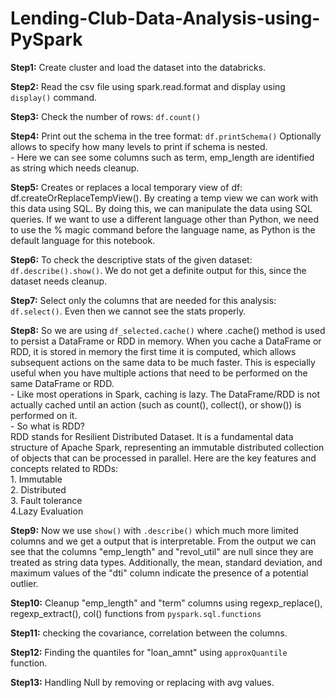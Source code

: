 # Lending-Club-Data-Analysis-using-PySpark

**Step1:**  Create cluster and load the dataset into the databricks.

**Step2:** Read the csv file using spark.read.format and display using `display()` command.

**Step3:** Check the number of rows: `df.count()`

**Step4:** Print out the schema in the tree format: `df.printSchema()` Optionally allows to specify how many levels to print if schema is nested. <br />
      - Here we can see some columns such as term, emp_length are identified as string which needs cleanup.

**Step5:** Creates or replaces a local temporary view of df: df.createOrReplaceTempView(). By creating a temp view we can work with this data using SQL. By doing this, we can manipulate the data using SQL queries. If we want to use a different language other than Python, we need to use the % magic command before the language name, as Python is the default language for this notebook.

**Step6:** To check the descriptive stats of the given dataset: `df.describe().show()`. We do not get a definite output for this, since the dataset needs cleanup.

**Step7:** Select only the columns that are needed for this analysis: `df.select()`. Even then we cannot see the stats properly.

**Step8:** So we are using `df_selected.cache()` where .cache() method is used to persist a DataFrame or RDD in memory. When you cache a DataFrame or RDD, it is stored in memory the first time it is computed, which allows subsequent actions on the same data to be much faster. This is especially useful when you have multiple actions that need to be performed on the same DataFrame or RDD. <br />
      - Like most operations in Spark, caching is lazy. The DataFrame/RDD is not actually cached until an action (such as count(), collect(), or show()) is performed on it. <br />
      - So what is RDD?<br />
      RDD stands for Resilient Distributed Dataset. It is a fundamental data structure of Apache Spark, representing an immutable distributed collection of objects that can be 
      processed in parallel. Here are the key features and concepts related to RDDs: <br />
      1. Immutable<br />
      2. Distributed<br />
      3. Fault tolerance<br />
      4.Lazy Evaluation<br />

**Step9:** Now we use `show()` with `.describe()` which much more limited columns and we get a output that is interpretable. From the output we can see that the columns "emp_length" and "revol_util" are null since they are treated as string data types. Additionally, the mean, standard deviation, and maximum values of the "dti" column indicate the presence of a potential outlier.<br />

**Step10:** Cleanup "emp_length" and "term" columns using regexp_replace(), regexp_extract(), col() functions from `pyspark.sql.functions`<br />

**Step11:** checking the covariance, correlation between the columns.<br />

**Step12:** Finding the quantiles for "loan_amnt" using `approxQuantile` function.<br />

**Step13:** Handling Null by removing or replacing with avg values.<br />
